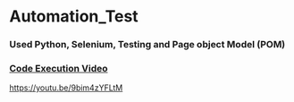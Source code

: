 # Automation_Test

### Used Python, Selenium, Testing and Page object Model (POM)

### [Code Execution Video ](https://youtu.be/9bim4zYFLtM)

https://youtu.be/9bim4zYFLtM
